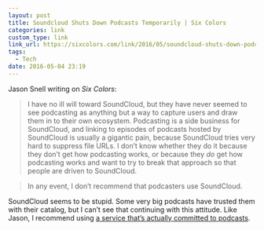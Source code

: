 ```yaml
---
layout: post
title: Soundcloud Shuts Down Podcasts Temporarily | Six Colors
categories: link
custom_type: link
link_url: https://sixcolors.com/link/2016/05/soundcloud-shuts-down-podcasts-temporarily/
tags:
  - Tech
date: 2016-05-04 23:19
---
```

Jason Snell writing on *Six Colors*:

> I have no ill will toward SoundCloud, but they have never seemed to see podcasting as anything but a way to capture users and draw them in to their own ecosystem. Podcasting is a side business for SoundCloud, and linking to episodes of podcasts hosted by SoundCloud is usually a gigantic pain, because SoundCloud tries very hard to suppress file URLs. I don’t know whether they do it because they don’t get how podcasting works, or because they *do* get how podcasting works and want to try to break that approach so that people are driven to SoundCloud.

> In any event, I don’t recommend that podcasters use SoundCloud.

SoundCloud seems to be stupid. Some very big podcasts have trusted them with their catalog, but I can’t see that continuing with this attitude. Like Jason, I recommend using [a service that’s actually committed to podcasts](http://www.libsyn.com/).